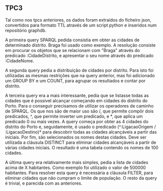 ## TPC3

Tal como nos tpcs anteriores, os dados foram extraídos do ficheiro json, convertidos para formato TTL através de um script python e inseridos num repositório graphdb.

A primeira query SPARQL pedida consistia em obter as cidades de determinado distrito. Braga foi usado como exemplo. A resolução consiste em procurar os objetos que se relacionam com "Braga" através do predicado :CidadeDistrito, e apresentar o seu nome através do predicado :CidadeNome.

A segunda query pedia a distribuição de cidades por distrito. Para isto foi utilizadas as mesmas restrições que na query anterior, mas foi adicionado um GROUP BY e um COUNT, para agrupar os resultados e contar por distrito.

A terceira query era a mais interessante, pedia que se listasse todas as cidades que é possivel alcançar começando em cidades do distrito do Porto. Para o conseguir precisamos de utilizar os operadores de caminho de SPARQL. Os que nos são de maior uso são /, que permite compôr dois predicados, ^, que permite inverter um predicado, e \*, que aplica um predicado 0 ou mais vezes. A query começa por obter as 4 cidades do distrito do Porto e, seguidamente, é usado o predicado (^:LigacaoOrigem / :LigacaoDestino)\* para descobrir todas as cidades alcançáveis a partir das iniciais. Por fim, são selecionados os nomes destas cidades. Deve ser utilizada a cláusula DISTINCT para eliminar cidades alcançáveis a partir de várias cidades iniciais. O resultado é uma tabela contendo os nomes de 100 cidades.

A última query era relativamente mais simples, pedia a lista de cidades acima de X habitantes. Como exemplo foi utilizado o valor de 500000 habitantes. Para resolver esta query é necessária a cláusula FILTER, para eliminar cidades que não cumpram o limite de população. O resto da query é trivial, e parecida com as anteriores.